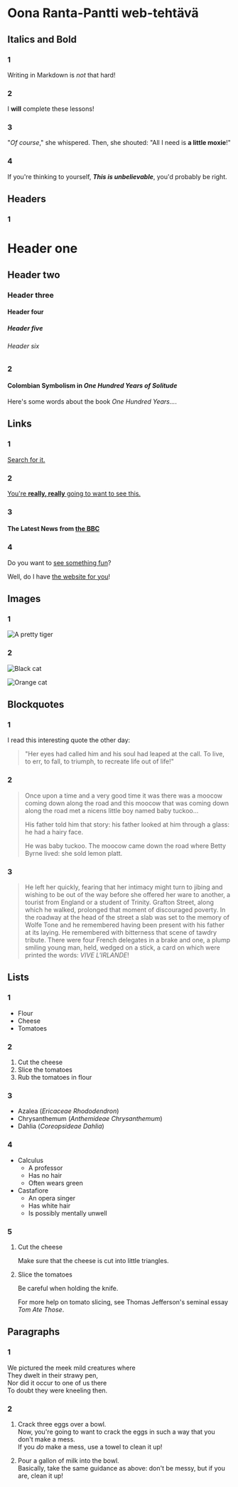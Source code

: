 # Oona Ranta-Pantti web-tehtävä

## Italics and Bold

### 1

Writing in Markdown is _not_ that hard!

### 2

I **will** complete these lessons!

### 3

"_Of course_," she whispered. Then, she shouted: "All I need is **a little moxie**!"

### 4

If you're thinking to yourself, **_This is unbelievable_**, you'd probably be right.

## Headers

### 1

# Header one
## Header two
### Header three
#### Header four
##### Header five
###### Header six

### 2

#### Colombian Symbolism in _One Hundred Years of Solitude_

Here's some words about the book _One Hundred Years..._.

## Links

### 1

[Search for it.](https://www.google.com)

### 2

[You're **really, really** going to want to see this.](https://www.dailykitten.com)

### 3

#### The Latest News from [the BBC](https://www.bbc.com/news)

### 4

Do you want to [see something fun][a fun place]?

Well, do I have [the website for you][another fun place]!

[a fun place]: https://www.zombo.com
[another fun place]: https://www.stumbleupon.com

## Images

### 1

![A pretty tiger](https://upload.wikimedia.org/wikipedia/commons/5/56/Tiger.50.jpg)

### 2

![Black cat][Black]

![Orange cat][Orange]

[Black]: https://upload.wikimedia.org/wikipedia/commons/a/a3/81_INF_DIV_SSI.jpg

[Black]: https://upload.wikimedia.org/wikipedia/commons/a/a3/81_INF_DIV_SSI.jpg

[Orange]: http://icons.iconarchive.com/icons/google/noto-emoji-animals-nature/256/22221-cat-icon.png

## Blockquotes

### 1

I read this interesting quote the other day:

>"Her eyes had called him and his soul had leaped at the call. To live, to err, to fall, to triumph, to recreate life out of life!"

### 2

>Once upon a time and a very good time it was there was a moocow coming down along the road and this moocow that was coming down along the road met a nicens little boy named baby tuckoo...
>
>His father told him that story: his father looked at him through a glass: he had a hairy face.
>
>He was baby tuckoo. The moocow came down the road where Betty Byrne lived: she sold lemon platt.

### 3

>He left her quickly, fearing that her intimacy might turn to jibing and wishing to be out of the way before she offered her ware to another, a tourist from England or a student of Trinity. Grafton Street, along which he walked, prolonged that moment of discouraged poverty. In the roadway at the head of the street a slab was set to the memory of Wolfe Tone and he remembered having been present with his father at its laying. He remembered with bitterness that scene of tawdry tribute. There were four French delegates in a brake and one, a plump smiling young man, held, wedged on a stick, a card on which were printed the words: _VIVE L'IRLANDE_!

## Lists

### 1

* Flour
* Cheese
* Tomatoes

### 2

1. Cut the cheese
2. Slice the tomatoes
3. Rub the tomatoes in flour

### 3

* Azalea (_Ericaceae Rhododendron_)
* Chrysanthemum (_Anthemideae Chrysanthemum_)
* Dahlia (_Coreopsideae Dahlia_)

### 4

* Calculus
  * A professor
  * Has no hair
  * Often wears green
* Castafiore
  * An opera singer
  * Has white hair
  * Is possibly mentally unwell

### 5

1. Cut the cheese

   Make sure that the cheese is cut into little triangles.

2. Slice the tomatoes

   Be careful when holding the knife.
  
   For more help on tomato slicing, see Thomas Jefferson's seminal essay _Tom Ate Those_.

## Paragraphs

### 1

We pictured the meek mild creatures where  
They dwelt in their strawy pen,  
Nor did it occur to one of us there  
To doubt they were kneeling then.  

### 2

1. Crack three eggs over a bowl.  
 Now, you're going to want to crack the eggs in such a way that you don't make a mess.  
 If you _do_ make a mess, use a towel to clean it up!

2. Pour a gallon of milk into the bowl.  
 Basically, take the same guidance as above: don't be messy, but if you are, clean it up!
